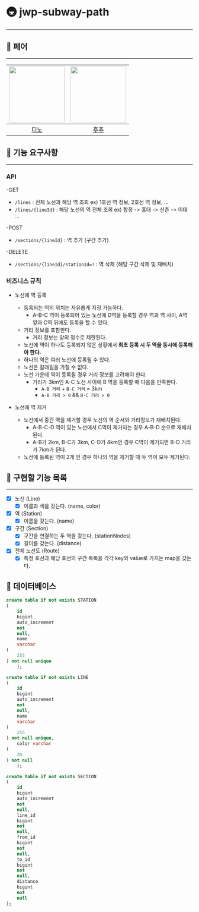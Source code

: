 # 🚇 jwp-subway-path

---

## 🤼 페어

---

| <img src="https://avatars.githubusercontent.com/u/77482065?v=4" alt="" width=150> | <img src="https://avatars.githubusercontent.com/u/106813090?v=4" alt="" width=150/> |
|:---------------------------------------------------------------------------------:|:-----------------------------------------------------------------------------------:|
|                         [디노](https://github.com/jjongwa)                          |                          [후추](https://github.com/Combi153)                          | |

## 🦖 기능 요구사항

---

### API

-GET
- `/lines` : 전체 노선과 해당 역 조회 ex) 1호선 역 정보, 2호선 역 정보, ...
- `/lines/{lineId}` : 해당 노선의 역 전체 조회 ex) 합정 -> 홍대 -> 신촌 -> 이대 ...

-POST
- `/sections/{lineId}` : 역 추가 (구간 추가)

-DELETE
- `/sections/{lineId}/stationId=?` : 역 삭제 (해당 구간 삭제 및 재배치)

### 비즈니스 규칙

- 노선에 역 등록
    - 등록되는 역의 위치는 자유롭게 지정 가능하다.
        - A-B-C 역이 등록되어 있는 노선에 D역을 등록할 경우 역과 역 사이, A역 앞과 C역 뒤에도 등록을 할 수 있다.
    - 거리 정보를 포함한다.
        - 거리 정보는 양의 정수로 제한된다.
    - 노선에 역이 하나도 등록되지 않은 상황에서 **최초 등록 시 두 역을 동시에 등록해야 한다.**
    - 하나의 역은 여러 노선에 등록될 수 있다.
    - 노선은 갈래길을 가질 수 없다.
    - 노선 가운데 역이 등록될 경우 거리 정보를 고려해야 한다.
        - 거리가 3km인 A-C 노선 사이에 B 역을 등록할 때 다음을 만족한다.
            - `A-B 거리` + `B-C 거리` = 3km
            - `A-B 거리 > 0`  && `B-C 거리 > 0`

- 노선에 역 제거
    - 노선에서 중간 역을 제거할 경우 노선의 역 순서와 거리정보가 재배치된다.
        - A-B-C-D 역이 있는 노선에서 C역이 제거되는 경우 A-B-D 순으로 재배치된다.
        - A-B가 2km, B-C가 3km, C-D가 4km인 경우 C역이 제거되면 B-D 거리가 7km가 된다.
    - 노선에 등록된 역이 2개 인 경우 하나의 역을 제거할 때 두 역이 모두 제거된다.

## 🧂 구현할 기능 목록

---

- [x] 노선 (Line)
    - [x] 이름과 색을 갖는다. (name, color)

- [x] 역 (Station)
    - [x] 이름을 갖는다. (name)

- [x] 구간 (Section)
    - [x] 구간을 연결하는 두 역을 갖는다. (stationNodes)
    - [x] 길이를 갖는다. (distance)

- [x] 전체 노선도 (Route)
    - [x] 특정 호선과 해당 호선의 구간 목록을 각각 key와 value로 가지는 map을 갖는다.

## 📀 데이터베이스

```sql
create table if not exists STATION
(
    id
    bigint
    auto_increment
    not
    null,
    name
    varchar
(
    255
) not null unique
    );

create table if not exists LINE
(
    id
    bigint
    auto_increment
    not
    null,
    name
    varchar
(
    255
) not null unique,
    color varchar
(
    20
) not null
    );

create table if not exists SECTION
(
    id
    bigint
    auto_increment
    not
    null,
    line_id
    bigint
    not
    null,
    from_id
    bigint
    not
    null,
    to_id
    bigint
    not
    null,
    distance
    bigint
    not
    null
);
```
